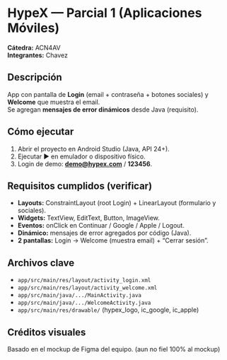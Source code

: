 # HypeX — Parcial 1 (Aplicaciones Móviles)

**Cátedra:**  ACN4AV  
**Integrantes:** Chavez

## Descripción
App con pantalla de **Login** (email + contraseña + botones sociales) y **Welcome** que muestra el email.  
Se agregan **mensajes de error dinámicos** desde Java (requisito).

## Cómo ejecutar
1. Abrir el proyecto en Android Studio (Java, API 24+).
2. Ejecutar ▶ en emulador o dispositivo físico.
3. Login de demo: **demo@hypex.com** / **123456**.

## Requisitos cumplidos (verificar)
- **Layouts:** ConstraintLayout (root Login) + LinearLayout (formulario y sociales).
- **Widgets:** TextView, EditText, Button, ImageView.
- **Eventos:** onClick en Continuar / Google / Apple / Logout.
- **Dinámico:** mensajes de error agregados por código (Java).
- **2 pantallas:** Login → Welcome (muestra email) + “Cerrar sesión”.

## Archivos clave
- `app/src/main/res/layout/activity_login.xml`
- `app/src/main/res/layout/activity_welcome.xml`
- `app/src/main/java/.../MainActivity.java`
- `app/src/main/java/.../WelcomeActivity.java`
- `app/src/main/res/drawable/` (hypex_logo, ic_google, ic_apple)

## Créditos visuales
Basado en el mockup de Figma del equipo. (aun no fiel 100% al mockup)

